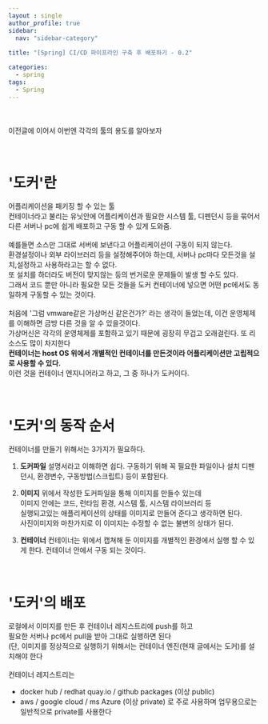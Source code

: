 ```yaml
---
layout : single
author_profile: true
sidebar: 
  nav: "sidebar-category"
  
title: "[Spring] CI/CD 파이프라인 구축 후 배포하기 - 0.2"

categories:
  - spring
tags:
  - Spring
---
```

<br><br>
이전글에 이어서 이번엔 각각의 툴의 용도를 알아보자<br><br><br>

# '도커'란
어플리케이션을 패키징 할 수 있는 툴<br>컨테이너라고 불리는 유닛안에 어플리케이션과 필요한 시스템 툴, 디펜던시 등을 묶어서 다른 서버나 pc에 쉽게 배포하고 구동 할 수 있게 도와줌.<br><br>예를들면 소스만 그대로 서버에 보낸다고 어플리케이션이 구동이 되지 않는다.<br>환경설정이나 외부 라이브러리 등을 설정해주어야 하는데, 서버나 pc마다 모든것을 설치,설정하고 사용하라고는 할 수 없다.<br>또 설치를 하더라도 버전이 맞지않는 등의 번거로운 문제들이 발생 할 수도 있다.<br>그래서 코드 뿐만 아니라 필요한 모든 것들을 도커 컨테이너에 넣으면 어떤 pc에서도 동일하게 구동할 수 있는 것이다.<br><br>처음에 '그럼 vmware같은 가상머신 같은건가?' 라는 생각이 들었는데, 이건 운영체제를 이해하면 금방 다른 것을 알 수 있을것이다.<br>가상머신은 각각의 운영체제를 포함하고 있기 때문에 굉장히 무겁고 오래걸린다. 또 리소스도 많이 차지한다<br>**컨테이너는 host OS 위에서 개별적인 컨테이너를 만든것이라 어플리케이션만 고립적으로 사용할 수 있다.**<br>이런 것을 컨테이너 엔지니어라고 하고, 그 중 하나가 도커이다.<br><br><br>

# '도커'의 동작 순서
컨테이너를 만들기 위해서는 3가지가 필요하다.<br>
 1. **도커파일**
 설명서라고 이해하면 쉽다. 구동하기 위해 꼭 필요한 파일이나 설치 디펜던시, 환경변수, 구동방법(스크립트) 등이 포함된다. 
 
 2. **이미지**
 위에서 작성한 도커파일을 통해 이미지를 만들수 있는데<br>이미지 안에는 코드, 런타임 환경, 시스템 툴, 시스템 라이브러리 등<br>실행되고있는 애플리케이션의 상태를 이미지로 만들어 준다고 생각하면 된다.<br>사진이미지와 마찬가지로 이 이미지는 수정할 수 없는 불변의 상태가 된다.

3. **컨테이너**
컨테이너는 위에서 캡쳐해 둔 이미지를 개별적인 환경에서 실행 할 수 있게 한다. 컨테이너 안에서 구동 되는 것이다.<br><br><br>

# '도커'의 배포
로컬에서 이미지를 만든 후 컨테이너 레지스트리에 push를 하고<br>필요한 서버나 pc에서 pull을 받아 그대로 실행하면 된다<br>(단, 이미지를 정상적으로 실행하기 위해서는 컨테이너 엔진(현재 글에서는 도커)를 설치해야 한다<br><br>
컨테이너 레지스트리는
 - docker hub / redhat quay.io / github packages (이상 public)
 - aws / google cloud / ms Azure (이상 private)
로 주로 사용하며 업무용으로는 일반적으로 private를 사용한다


